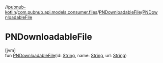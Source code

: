 //[pubnub-kotlin](../../../index.md)/[com.pubnub.api.models.consumer.files](../index.md)/[PNDownloadableFile](index.md)/[PNDownloadableFile](-p-n-downloadable-file.md)

# PNDownloadableFile

[jvm]\
fun [PNDownloadableFile](-p-n-downloadable-file.md)(id: [String](https://kotlinlang.org/api/latest/jvm/stdlib/kotlin/-string/index.html), name: [String](https://kotlinlang.org/api/latest/jvm/stdlib/kotlin/-string/index.html), url: [String](https://kotlinlang.org/api/latest/jvm/stdlib/kotlin/-string/index.html))
